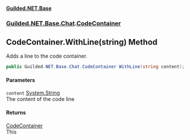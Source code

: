 
#### [Guilded.NET.Base](index 'index')
### [Guilded.NET.Base.Chat](index#Guilded_NET_Base_Chat 'Guilded.NET.Base.Chat').[CodeContainer](CodeContainer 'Guilded.NET.Base.Chat.CodeContainer')
## CodeContainer.WithLine(string) Method
Adds a line to the code container.  
```csharp
public Guilded.NET.Base.Chat.CodeContainer WithLine(string content);
```

#### Parameters
<a name='Guilded_NET_Base_Chat_CodeContainer_WithLine(string)_content'></a>
`content` [System.String](https://docs.microsoft.com/en-us/dotnet/api/System.String 'System.String')  
The content of the code line
  

#### Returns
[CodeContainer](CodeContainer 'Guilded.NET.Base.Chat.CodeContainer')  
This
